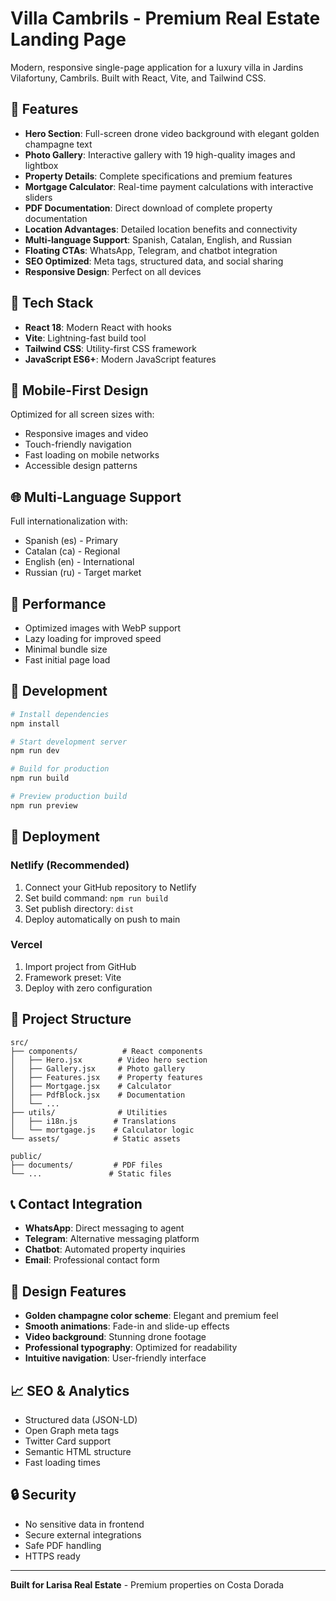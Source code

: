# Villa Cambrils - Premium Real Estate Landing Page

Modern, responsive single-page application for a luxury villa in Jardins Vilafortuny, Cambrils. Built with React, Vite, and Tailwind CSS.

## 🏡 Features

- **Hero Section**: Full-screen drone video background with elegant golden champagne text
- **Photo Gallery**: Interactive gallery with 19 high-quality images and lightbox
- **Property Details**: Complete specifications and premium features
- **Mortgage Calculator**: Real-time payment calculations with interactive sliders
- **PDF Documentation**: Direct download of complete property documentation
- **Location Advantages**: Detailed location benefits and connectivity
- **Multi-language Support**: Spanish, Catalan, English, and Russian
- **Floating CTAs**: WhatsApp, Telegram, and chatbot integration
- **SEO Optimized**: Meta tags, structured data, and social sharing
- **Responsive Design**: Perfect on all devices

## 🚀 Tech Stack

- **React 18**: Modern React with hooks
- **Vite**: Lightning-fast build tool
- **Tailwind CSS**: Utility-first CSS framework
- **JavaScript ES6+**: Modern JavaScript features

## 📱 Mobile-First Design

Optimized for all screen sizes with:
- Responsive images and video
- Touch-friendly navigation
- Fast loading on mobile networks
- Accessible design patterns

## 🌐 Multi-Language Support

Full internationalization with:
- Spanish (es) - Primary
- Catalan (ca) - Regional
- English (en) - International
- Russian (ru) - Target market

## 🎯 Performance

- Optimized images with WebP support
- Lazy loading for improved speed
- Minimal bundle size
- Fast initial page load

## 🔧 Development

```bash
# Install dependencies
npm install

# Start development server
npm run dev

# Build for production
npm run build

# Preview production build
npm run preview
```

## 🚀 Deployment

### Netlify (Recommended)

1. Connect your GitHub repository to Netlify
2. Set build command: `npm run build`
3. Set publish directory: `dist`
4. Deploy automatically on push to main

### Vercel

1. Import project from GitHub
2. Framework preset: Vite
3. Deploy with zero configuration

## 📁 Project Structure

```
src/
├── components/          # React components
│   ├── Hero.jsx        # Video hero section
│   ├── Gallery.jsx     # Photo gallery
│   ├── Features.jsx    # Property features
│   ├── Mortgage.jsx    # Calculator
│   ├── PdfBlock.jsx    # Documentation
│   └── ...
├── utils/              # Utilities
│   ├── i18n.js        # Translations
│   └── mortgage.js    # Calculator logic
└── assets/            # Static assets

public/
├── documents/         # PDF files
└── ...               # Static files
```

## 📞 Contact Integration

- **WhatsApp**: Direct messaging to agent
- **Telegram**: Alternative messaging platform
- **Chatbot**: Automated property inquiries
- **Email**: Professional contact form

## 🎨 Design Features

- **Golden champagne color scheme**: Elegant and premium feel
- **Smooth animations**: Fade-in and slide-up effects
- **Video background**: Stunning drone footage
- **Professional typography**: Optimized for readability
- **Intuitive navigation**: User-friendly interface

## 📈 SEO & Analytics

- Structured data (JSON-LD)
- Open Graph meta tags
- Twitter Card support
- Semantic HTML structure
- Fast loading times

## 🔒 Security

- No sensitive data in frontend
- Secure external integrations
- Safe PDF handling
- HTTPS ready

---

**Built for Larisa Real Estate** - Premium properties on Costa Dorada
